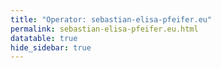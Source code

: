 ```yaml
---
title: "Operator: sebastian-elisa-pfeifer.eu"
permalink: sebastian-elisa-pfeifer.eu.html
datatable: true
hide_sidebar: true
---
```


<div>                        <script type="text/javascript">window.PlotlyConfig = {MathJaxConfig: 'local'};</script>
        <script src="https://cdn.plot.ly/plotly-latest.min.js"></script>                <div id="0ba5a8ba-3025-43de-813e-4336cc04df59" class="plotly-graph-div" style="height:100%; width:100%;"></div>            <script type="text/javascript">                                    window.PLOTLYENV=window.PLOTLYENV || {};                                    if (document.getElementById("0ba5a8ba-3025-43de-813e-4336cc04df59")) {                    Plotly.newPlot(                        "0ba5a8ba-3025-43de-813e-4336cc04df59",                        [{"name": "exit probability (%)", "type": "scatter", "x": ["2020-05-07", "2020-05-08", "2020-05-09", "2020-05-10", "2020-05-12", "2020-05-12", "2020-05-13", "2020-05-14", "2020-05-15", "2020-05-16", "2020-05-17", "2020-05-18", "2020-05-19", "2020-05-20", "2020-05-20", "2020-05-20", "2020-05-20", "2020-05-20", "2020-05-20", "2020-05-20", "2020-05-20", "2020-05-20", "2020-05-20", "2020-05-20", "2020-05-20", "2020-05-20", "2020-05-20", "2020-05-20", "2020-05-20", "2020-05-20", "2020-05-20", "2020-05-20", "2020-05-20", "2020-05-21", "2020-05-21", "2020-05-21", "2020-05-21", "2020-05-21", "2020-05-21", "2020-05-21", "2020-05-21", "2020-05-21", "2020-05-21", "2020-05-21", "2020-05-21", "2020-05-21", "2020-05-21", "2020-05-21", "2020-05-21", "2020-05-21", "2020-05-21", "2020-05-21", "2020-05-21", "2020-05-21", "2020-05-21", "2020-05-21", "2020-05-22", "2020-05-22", "2020-05-22", "2020-05-22", "2020-05-22", "2020-05-22", "2020-05-22", "2020-05-22", "2020-05-22", "2020-05-22", "2020-05-22", "2020-05-22", "2020-05-22", "2020-05-22", "2020-05-22", "2020-05-22", "2020-05-22", "2020-05-22", "2020-05-22", "2020-05-22", "2020-05-22", "2020-05-22", "2020-05-22", "2020-05-22", "2020-05-23", "2020-05-24", "2020-05-25", "2020-05-26", "2020-05-27", "2020-05-28", "2020-05-29", "2020-05-30", "2020-05-31", "2020-06-01", "2020-06-02", "2020-06-03", "2020-06-04", "2020-06-05", "2020-06-06", "2020-06-07", "2020-06-08", "2020-06-09", "2020-06-10", "2020-06-11", "2020-06-12", "2020-06-13", "2020-06-14", "2020-06-15", "2020-06-16", "2020-06-17", "2020-06-18", "2020-06-19", "2020-06-20", "2020-06-21", "2020-06-22", "2020-06-22", "2020-06-22", "2020-06-22", "2020-06-22", "2020-06-22", "2020-06-22", "2020-06-22", "2020-06-22", "2020-06-22", "2020-06-22", "2020-06-22", "2020-06-22", "2020-06-22", "2020-06-22", "2020-06-22", "2020-06-22", "2020-06-22", "2020-06-22", "2020-06-22", "2020-06-22", "2020-06-22", "2020-06-22", "2020-06-22", "2020-06-23", "2020-06-24", "2020-06-25", "2020-06-26", "2020-06-27", "2020-06-28", "2020-06-29", "2020-06-30", "2020-07-01", "2020-07-02", "2020-07-03", "2020-07-04", "2020-07-05", "2020-07-06", "2020-07-07", "2020-07-08", "2020-07-09", "2020-07-10", "2020-07-11", "2020-07-12", "2020-07-13", "2020-07-14", "2020-07-15", "2020-07-16", "2020-07-17", "2020-07-18", "2020-07-19", "2020-07-20", "2020-07-21", "2020-07-22", "2020-07-23", "2020-07-24", "2020-07-25", "2020-07-26", "2020-07-27", "2020-07-28", "2020-07-29", "2020-07-30", "2020-07-31", "2020-08-01", "2020-08-02", "2020-08-03", "2020-08-04", "2020-08-04", "2020-08-05", "2020-08-06", "2020-08-07", "2020-08-08", "2020-08-09", "2020-08-10", "2020-08-11", "2020-08-12", "2020-08-13", "2020-08-14", "2020-08-15", "2020-08-16", "2020-08-17", "2020-08-18", "2020-08-19", "2020-08-20", "2020-08-21", "2020-08-22", "2020-08-23", "2020-08-24", "2020-08-25", "2020-08-26", "2020-08-27", "2020-08-28", "2020-08-29", "2020-08-30", "2020-08-31", "2020-09-01", "2020-09-02", "2020-09-03", "2020-09-04", "2020-09-05", "2020-09-06", "2020-09-08", "2020-09-09", "2020-09-10", "2020-09-11", "2020-09-12", "2020-09-13", "2020-09-14", "2020-09-15", "2020-09-16", "2020-09-17", "2020-09-18", "2020-09-19", "2020-09-20", "2020-09-21", "2020-09-22", "2020-09-23", "2020-09-24", "2020-09-25", "2020-09-26", "2020-09-27", "2020-09-28", "2020-09-29", "2020-09-30", "2020-10-01", "2020-10-02", "2020-10-03", "2020-10-04", "2020-10-05", "2020-10-06", "2020-10-07", "2020-10-08", "2020-10-09", "2020-10-10", "2020-10-11", "2020-10-12", "2020-10-13", "2020-10-14", "2020-10-15", "2020-10-16", "2020-10-17", "2020-10-18", "2020-10-19", "2020-10-20", "2020-10-21", "2020-10-22", "2020-10-23", "2020-10-24", "2020-10-25", "2020-10-26", "2020-10-27", "2020-10-28", "2020-10-30", "2020-10-31", "2020-11-01", "2020-11-02", "2020-11-03", "2020-11-04", "2020-11-05", "2020-11-06", "2020-11-07", "2020-11-08", "2020-11-09", "2020-11-10", "2020-11-11", "2020-11-12", "2020-11-13", "2020-11-14", "2020-11-15", "2020-11-17", "2020-11-18", "2020-11-19", "2020-11-20", "2020-11-21", "2020-11-22", "2020-11-23", "2020-11-24", "2020-11-25", "2020-11-26", "2020-11-27", "2020-11-28", "2020-11-29", "2020-11-30", "2020-12-01", "2020-12-02", "2020-12-03", "2020-12-04", "2020-12-05", "2020-12-06", "2020-12-07", "2020-12-09", "2020-12-10", "2020-12-11", "2020-12-12", "2020-12-13", "2020-12-14", "2020-12-16", "2020-12-19", "2020-12-20", "2020-12-22", "2020-12-24", "2020-12-25", "2020-12-26", "2020-12-27", "2020-12-28", "2020-12-29", "2020-12-30", "2020-12-31", "2021-01-01", "2021-01-02", "2021-01-03", "2021-01-04", "2021-01-05", "2021-01-07", "2021-01-08", "2021-01-09", "2021-01-10", "2021-01-11", "2021-01-12", "2021-01-13", "2021-01-14", "2021-01-15", "2021-01-16", "2021-01-17", "2021-01-18", "2021-01-19", "2021-01-20", "2021-01-21", "2021-01-22", "2021-01-23", "2021-01-24", "2021-01-25", "2021-01-26", "2021-01-27", "2021-01-28", "2021-01-29", "2021-01-30", "2021-01-31", "2021-02-01", "2021-02-02", "2021-02-03", "2021-02-04", "2021-02-05", "2021-02-06", "2021-02-07", "2021-02-08", "2021-02-09", "2021-02-10", "2021-02-11", "2021-02-12", "2021-02-13", "2021-02-14", "2021-02-15", "2021-02-16", "2021-02-17", "2021-02-18", "2021-02-19", "2021-02-20", "2021-02-21", "2021-02-22", "2021-02-23", "2021-02-24", "2021-02-25", "2021-02-26", "2021-02-27", "2021-02-28", "2021-03-01", "2021-03-02", "2021-03-03", "2021-03-04", "2021-03-05", "2021-03-06", "2021-03-07", "2021-03-08", "2021-03-09", "2021-03-10", "2021-03-11", "2021-03-13", "2021-03-14", "2021-03-15", "2021-03-16", "2021-03-17", "2021-03-18", "2021-03-19", "2021-03-20", "2021-03-21", "2021-03-22", "2021-03-23", "2021-03-24", "2021-03-25", "2021-03-26", "2021-03-27", "2021-03-28", "2021-03-29", "2021-03-30", "2021-03-31", "2021-04-01", "2021-04-02", "2021-04-03", "2021-04-04", "2021-04-05", "2021-04-06", "2021-04-07", "2021-04-08", "2021-04-09", "2021-04-10", "2021-04-11", "2021-04-12", "2021-04-13", "2021-04-14", "2021-04-15", "2021-04-16", "2021-04-17", "2021-04-18", "2021-04-19", "2021-04-20", "2021-04-21", "2021-04-22", "2021-04-23", "2021-04-24", "2021-04-25", "2021-04-26", "2021-04-27", "2021-04-28", "2021-04-29", "2021-04-30", "2021-05-01", "2021-05-02", "2021-05-03", "2021-05-04", "2021-05-05", "2021-05-06", "2021-05-07", "2021-05-08", "2021-05-09", "2021-05-10", "2021-05-11", "2021-05-12", "2021-05-13", "2021-05-14", "2021-05-15", "2021-05-16", "2021-05-17", "2021-05-18", "2021-05-19", "2021-05-20", "2021-05-21", "2021-05-22", "2021-05-23", "2021-05-24", "2021-05-25", "2021-05-26", "2021-05-27", "2021-05-28", "2021-05-29", "2021-05-30", "2021-05-31", "2021-06-01", "2021-06-02", "2021-06-03", "2021-06-04", "2021-06-05", "2021-06-06", "2021-06-07", "2021-06-09", "2021-06-10", "2021-06-11", "2021-06-12", "2021-06-13", "2021-06-14", "2021-06-15", "2021-06-16", "2021-06-17", "2021-06-18", "2021-06-19", "2021-06-20", "2021-06-21", "2021-06-22", "2021-06-23", "2021-06-24", "2021-06-25", "2021-06-26", "2021-06-27", "2021-06-28", "2021-06-29", "2021-06-30", "2021-07-01", "2021-07-02", "2021-07-03", "2021-07-04", "2021-07-05", "2021-07-06", "2021-07-07", "2021-07-08", "2021-07-09", "2021-07-10", "2021-07-11", "2021-07-12", "2021-07-13", "2021-07-14", "2021-07-15", "2021-07-16", "2021-07-17", "2021-07-18", "2021-07-19", "2021-07-20", "2021-07-21", "2021-07-22", "2021-07-23", "2021-07-25", "2021-07-26"], "xaxis": "x", "y": [0.0, 0.0, 0.0, 0.0, 0.0, 0.0, 0.0, 0.0, 0.0, 0.0, 0.0, 0.0, 0.0, 0.0, 0.0, 0.0, 0.0, 0.0, 0.0, 0.0, 0.0, 0.0, 0.0, 0.0, 0.0, 0.0, 0.0, 0.0, 0.0, 0.0, 0.0, 0.0, 0.0, 0.0, 0.0, 0.0, 0.0, 0.0, 0.0, 0.0, 0.0, 0.0, 0.0, 0.0, 0.0, 0.0, 0.0, 0.0, 0.0, 0.0, 0.0, 0.0, 0.0, 0.0, 0.0, 0.0, 0.0, 0.0, 0.0, 0.0, 0.0, 0.0, 0.0, 0.0, 0.0, 0.0, 0.0, 0.0, 0.0, 0.0, 0.0, 0.0, 0.0, 0.0, 0.0, 0.0, 0.0, 0.0, 0.0, 0.0, 0.0, 0.0, 0.0, 0.0, 0.0, 0.0, 0.0, 0.0, 0.0, 0.0, 0.0, 0.0, 0.0, 0.0, 0.0, 0.0, 0.0, 0.0, 0.0, 0.0, 0.0, 0.0, 0.0, 0.0, 0.0, 0.0, 0.0, 0.0, 0.0, 0.0, 0.0, 0.0, 0.0, 0.0, 0.0, 0.0, 0.0, 0.0, 0.0, 0.0, 0.0, 0.0, 0.0, 0.0, 0.0, 0.0, 0.0, 0.0, 0.0, 0.0, 0.0, 0.0, 0.0, 0.0, 0.0, 0.0, 0.0, 0.0, 0.0, 0.0, 0.0, 0.0, 0.0, 0.0, 0.0, 0.0, 0.0, 0.0, 0.0, 0.0, 0.0, 0.0, 0.0, 0.0, 0.0, 0.0, 0.0, 0.0, 0.0, 0.0, 0.0, 0.0, 0.0, 0.0, 0.0, 0.0, 0.0, 0.0, 0.0, 0.0, 0.0, 0.0, 0.0, 0.0, 0.0, 0.0, 0.0, 0.0, 0.0, 0.0, 0.0, 0.0, 0.0, 0.0, 0.0, 0.0, 0.0, 0.0, 0.0, 0.0, 0.0, 0.0, 0.0, 0.0, 0.0, 0.0, 0.0, 0.0, 0.0, 0.0, 0.0, 0.0, 0.0, 0.0, 0.0, 0.0, 0.0, 0.0, 0.0, 0.0, 0.0, 0.0, 0.0, 0.0, 0.0, 0.0, 0.0, 0.0, 0.0, 0.0, 0.0, 0.0, 0.0, 0.0, 0.0, 0.0, 0.0, 0.0, 0.0, 0.0, 0.0, 0.0, 0.0, 0.0, 0.0, 0.0, 0.0, 0.0, 0.0, 0.0, 0.0, 0.0, 0.0, 0.0, 0.0, 0.0, 0.0, 0.0, 0.0, 0.0, 0.0, 0.0, 0.0, 0.0, 0.0, 0.0, 0.0, 0.0, 0.0, 0.0, 0.0, 0.0, 0.0, 0.0, 0.0, 0.0, 0.0, 0.0, 0.0, 0.0, 0.0, 0.0, 0.0, 0.0, 0.0, 0.0, 0.0, 0.0, 0.0, 0.0, 0.0, 0.0, 0.0, 0.0, 0.0, 0.0, 0.0, 0.0, 0.0, 0.0, 0.0, 0.0, 0.0, 0.0, 0.0, 0.0, 0.0, 0.0, 0.0, 0.0, 0.0, 0.0, 0.0, 0.0, 0.0, 0.0, 0.0, 0.0, 0.0, 0.0, 0.0, 0.0, 0.0, 0.0, 0.0, 0.0, 0.0, 0.0, 0.0, 0.0, 0.0, 0.0, 0.0, 0.0, 0.0, 0.0, 0.0, 0.0, 0.0, 0.0, 0.0, 0.0, 0.0, 0.0, 0.0, 0.0, 0.0, 0.0, 0.0, 0.0, 0.0, 0.0, 0.0, 0.0, 0.0, 0.0, 0.0, 0.0, 0.0, 0.0, 0.0, 0.0, 0.0, 0.0, 0.0, 0.0, 0.0, 0.0, 0.0, 0.0, 0.0, 0.0, 0.0, 0.0, 0.0, 0.0, 0.0, 0.0, 0.0, 0.0, 0.0, 0.0, 0.0, 0.0, 0.0, 0.0, 0.0, 0.0, 0.0, 0.0, 0.0, 0.0, 0.0, 0.0, 0.0, 0.0, 0.0, 0.0, 0.0, 0.0, 0.0, 0.0, 0.0, 0.0, 0.0, 0.0, 0.0, 0.0, 0.0, 0.0, 0.0, 0.0, 0.0, 0.0, 0.0, 0.0, 0.0, 0.0, 0.0, 0.0, 0.0, 0.0, 0.0, 0.0, 0.0, 0.0, 0.0, 0.0, 0.0, 0.0, 0.0, 0.0, 0.0, 0.0, 0.0, 0.0, 0.0, 0.0, 0.0, 0.0, 0.0, 0.0, 0.0, 0.0, 0.0, 0.0, 0.0, 0.0, 0.0, 0.0, 0.0, 0.0, 0.0, 0.0, 0.0, 0.0, 0.0, 0.0, 0.0, 0.0, 0.0, 0.0, 0.0, 0.0, 0.0, 0.0, 0.0, 0.0, 0.0, 0.0, 0.0, 0.0, 0.0, 0.0, 0.0, 0.0, 0.0, 0.0, 0.0, 0.0, 0.0, 0.0, 0.0, 0.0, 0.0, 0.0, 0.0, 0.0, 0.0, 0.0, 0.0, 0.0, 0.0, 0.0, 0.0, 0.0, 0.0, 0.0, 0.0, 0.0, 0.0, 0.0, 0.0, 0.0, 0.0, 0.0, 0.0, 0.0, 0.0, 0.0, 0.0, 0.0, 0.0, 0.0, 0.0, 0.0, 0.0, 0.0, 0.0, 0.0, 0.0, 0.0, 0.0, 0.0, 0.0, 0.0, 0.0, 0.0, 0.0, 0.0, 0.0], "yaxis": "y"}, {"name": "guard probability (%)", "type": "scatter", "x": ["2020-05-07", "2020-05-08", "2020-05-09", "2020-05-10", "2020-05-12", "2020-05-12", "2020-05-13", "2020-05-14", "2020-05-15", "2020-05-16", "2020-05-17", "2020-05-18", "2020-05-19", "2020-05-20", "2020-05-20", "2020-05-20", "2020-05-20", "2020-05-20", "2020-05-20", "2020-05-20", "2020-05-20", "2020-05-20", "2020-05-20", "2020-05-20", "2020-05-20", "2020-05-20", "2020-05-20", "2020-05-20", "2020-05-20", "2020-05-20", "2020-05-20", "2020-05-20", "2020-05-20", "2020-05-21", "2020-05-21", "2020-05-21", "2020-05-21", "2020-05-21", "2020-05-21", "2020-05-21", "2020-05-21", "2020-05-21", "2020-05-21", "2020-05-21", "2020-05-21", "2020-05-21", "2020-05-21", "2020-05-21", "2020-05-21", "2020-05-21", "2020-05-21", "2020-05-21", "2020-05-21", "2020-05-21", "2020-05-21", "2020-05-21", "2020-05-22", "2020-05-22", "2020-05-22", "2020-05-22", "2020-05-22", "2020-05-22", "2020-05-22", "2020-05-22", "2020-05-22", "2020-05-22", "2020-05-22", "2020-05-22", "2020-05-22", "2020-05-22", "2020-05-22", "2020-05-22", "2020-05-22", "2020-05-22", "2020-05-22", "2020-05-22", "2020-05-22", "2020-05-22", "2020-05-22", "2020-05-22", "2020-05-23", "2020-05-24", "2020-05-25", "2020-05-26", "2020-05-27", "2020-05-28", "2020-05-29", "2020-05-30", "2020-05-31", "2020-06-01", "2020-06-02", "2020-06-03", "2020-06-04", "2020-06-05", "2020-06-06", "2020-06-07", "2020-06-08", "2020-06-09", "2020-06-10", "2020-06-11", "2020-06-12", "2020-06-13", "2020-06-14", "2020-06-15", "2020-06-16", "2020-06-17", "2020-06-18", "2020-06-19", "2020-06-20", "2020-06-21", "2020-06-22", "2020-06-22", "2020-06-22", "2020-06-22", "2020-06-22", "2020-06-22", "2020-06-22", "2020-06-22", "2020-06-22", "2020-06-22", "2020-06-22", "2020-06-22", "2020-06-22", "2020-06-22", "2020-06-22", "2020-06-22", "2020-06-22", "2020-06-22", "2020-06-22", "2020-06-22", "2020-06-22", "2020-06-22", "2020-06-22", "2020-06-22", "2020-06-23", "2020-06-24", "2020-06-25", "2020-06-26", "2020-06-27", "2020-06-28", "2020-06-29", "2020-06-30", "2020-07-01", "2020-07-02", "2020-07-03", "2020-07-04", "2020-07-05", "2020-07-06", "2020-07-07", "2020-07-08", "2020-07-09", "2020-07-10", "2020-07-11", "2020-07-12", "2020-07-13", "2020-07-14", "2020-07-15", "2020-07-16", "2020-07-17", "2020-07-18", "2020-07-19", "2020-07-20", "2020-07-21", "2020-07-22", "2020-07-23", "2020-07-24", "2020-07-25", "2020-07-26", "2020-07-27", "2020-07-28", "2020-07-29", "2020-07-30", "2020-07-31", "2020-08-01", "2020-08-02", "2020-08-03", "2020-08-04", "2020-08-04", "2020-08-05", "2020-08-06", "2020-08-07", "2020-08-08", "2020-08-09", "2020-08-10", "2020-08-11", "2020-08-12", "2020-08-13", "2020-08-14", "2020-08-15", "2020-08-16", "2020-08-17", "2020-08-18", "2020-08-19", "2020-08-20", "2020-08-21", "2020-08-22", "2020-08-23", "2020-08-24", "2020-08-25", "2020-08-26", "2020-08-27", "2020-08-28", "2020-08-29", "2020-08-30", "2020-08-31", "2020-09-01", "2020-09-02", "2020-09-03", "2020-09-04", "2020-09-05", "2020-09-06", "2020-09-08", "2020-09-09", "2020-09-10", "2020-09-11", "2020-09-12", "2020-09-13", "2020-09-14", "2020-09-15", "2020-09-16", "2020-09-17", "2020-09-18", "2020-09-19", "2020-09-20", "2020-09-21", "2020-09-22", "2020-09-23", "2020-09-24", "2020-09-25", "2020-09-26", "2020-09-27", "2020-09-28", "2020-09-29", "2020-09-30", "2020-10-01", "2020-10-02", "2020-10-03", "2020-10-04", "2020-10-05", "2020-10-06", "2020-10-07", "2020-10-08", "2020-10-09", "2020-10-10", "2020-10-11", "2020-10-12", "2020-10-13", "2020-10-14", "2020-10-15", "2020-10-16", "2020-10-17", "2020-10-18", "2020-10-19", "2020-10-20", "2020-10-21", "2020-10-22", "2020-10-23", "2020-10-24", "2020-10-25", "2020-10-26", "2020-10-27", "2020-10-28", "2020-10-30", "2020-10-31", "2020-11-01", "2020-11-02", "2020-11-03", "2020-11-04", "2020-11-05", "2020-11-06", "2020-11-07", "2020-11-08", "2020-11-09", "2020-11-10", "2020-11-11", "2020-11-12", "2020-11-13", "2020-11-14", "2020-11-15", "2020-11-17", "2020-11-18", "2020-11-19", "2020-11-20", "2020-11-21", "2020-11-22", "2020-11-23", "2020-11-24", "2020-11-25", "2020-11-26", "2020-11-27", "2020-11-28", "2020-11-29", "2020-11-30", "2020-12-01", "2020-12-02", "2020-12-03", "2020-12-04", "2020-12-05", "2020-12-06", "2020-12-07", "2020-12-09", "2020-12-10", "2020-12-11", "2020-12-12", "2020-12-13", "2020-12-14", "2020-12-16", "2020-12-19", "2020-12-20", "2020-12-22", "2020-12-24", "2020-12-25", "2020-12-26", "2020-12-27", "2020-12-28", "2020-12-29", "2020-12-30", "2020-12-31", "2021-01-01", "2021-01-02", "2021-01-03", "2021-01-04", "2021-01-05", "2021-01-07", "2021-01-08", "2021-01-09", "2021-01-10", "2021-01-11", "2021-01-12", "2021-01-13", "2021-01-14", "2021-01-15", "2021-01-16", "2021-01-17", "2021-01-18", "2021-01-19", "2021-01-20", "2021-01-21", "2021-01-22", "2021-01-23", "2021-01-24", "2021-01-25", "2021-01-26", "2021-01-27", "2021-01-28", "2021-01-29", "2021-01-30", "2021-01-31", "2021-02-01", "2021-02-02", "2021-02-03", "2021-02-04", "2021-02-05", "2021-02-06", "2021-02-07", "2021-02-08", "2021-02-09", "2021-02-10", "2021-02-11", "2021-02-12", "2021-02-13", "2021-02-14", "2021-02-15", "2021-02-16", "2021-02-17", "2021-02-18", "2021-02-19", "2021-02-20", "2021-02-21", "2021-02-22", "2021-02-23", "2021-02-24", "2021-02-25", "2021-02-26", "2021-02-27", "2021-02-28", "2021-03-01", "2021-03-02", "2021-03-03", "2021-03-04", "2021-03-05", "2021-03-06", "2021-03-07", "2021-03-08", "2021-03-09", "2021-03-10", "2021-03-11", "2021-03-13", "2021-03-14", "2021-03-15", "2021-03-16", "2021-03-17", "2021-03-18", "2021-03-19", "2021-03-20", "2021-03-21", "2021-03-22", "2021-03-23", "2021-03-24", "2021-03-25", "2021-03-26", "2021-03-27", "2021-03-28", "2021-03-29", "2021-03-30", "2021-03-31", "2021-04-01", "2021-04-02", "2021-04-03", "2021-04-04", "2021-04-05", "2021-04-06", "2021-04-07", "2021-04-08", "2021-04-09", "2021-04-10", "2021-04-11", "2021-04-12", "2021-04-13", "2021-04-14", "2021-04-15", "2021-04-16", "2021-04-17", "2021-04-18", "2021-04-19", "2021-04-20", "2021-04-21", "2021-04-22", "2021-04-23", "2021-04-24", "2021-04-25", "2021-04-26", "2021-04-27", "2021-04-28", "2021-04-29", "2021-04-30", "2021-05-01", "2021-05-02", "2021-05-03", "2021-05-04", "2021-05-05", "2021-05-06", "2021-05-07", "2021-05-08", "2021-05-09", "2021-05-10", "2021-05-11", "2021-05-12", "2021-05-13", "2021-05-14", "2021-05-15", "2021-05-16", "2021-05-17", "2021-05-18", "2021-05-19", "2021-05-20", "2021-05-21", "2021-05-22", "2021-05-23", "2021-05-24", "2021-05-25", "2021-05-26", "2021-05-27", "2021-05-28", "2021-05-29", "2021-05-30", "2021-05-31", "2021-06-01", "2021-06-02", "2021-06-03", "2021-06-04", "2021-06-05", "2021-06-06", "2021-06-07", "2021-06-09", "2021-06-10", "2021-06-11", "2021-06-12", "2021-06-13", "2021-06-14", "2021-06-15", "2021-06-16", "2021-06-17", "2021-06-18", "2021-06-19", "2021-06-20", "2021-06-21", "2021-06-22", "2021-06-23", "2021-06-24", "2021-06-25", "2021-06-26", "2021-06-27", "2021-06-28", "2021-06-29", "2021-06-30", "2021-07-01", "2021-07-02", "2021-07-03", "2021-07-04", "2021-07-05", "2021-07-06", "2021-07-07", "2021-07-08", "2021-07-09", "2021-07-10", "2021-07-11", "2021-07-12", "2021-07-13", "2021-07-14", "2021-07-15", "2021-07-16", "2021-07-17", "2021-07-18", "2021-07-19", "2021-07-20", "2021-07-21", "2021-07-22", "2021-07-23", "2021-07-25", "2021-07-26"], "xaxis": "x", "y": [0.0, 0.0, 0.0, 0.0, 0.0, 0.0, 0.0, 0.0, 0.01, 0.01, 0.01, 0.02, 0.03, 0.03, 0.03, 0.03, 0.03, 0.03, 0.03, 0.03, 0.03, 0.03, 0.03, 0.03, 0.03, 0.03, 0.03, 0.03, 0.03, 0.03, 0.03, 0.03, 0.03, 0.03, 0.03, 0.03, 0.03, 0.03, 0.03, 0.03, 0.03, 0.03, 0.03, 0.03, 0.03, 0.03, 0.03, 0.03, 0.03, 0.03, 0.03, 0.03, 0.03, 0.03, 0.03, 0.03, 0.03, 0.03, 0.03, 0.03, 0.03, 0.03, 0.03, 0.03, 0.03, 0.03, 0.03, 0.03, 0.03, 0.03, 0.03, 0.03, 0.03, 0.03, 0.03, 0.03, 0.03, 0.03, 0.03, 0.03, 0.02, 0.02, 0.02, 0.02, 0.02, 0.02, 0.01, 0.01, 0.02, 0.02, 0.02, 0.02, 0.02, 0.02, 0.02, 0.02, 0.02, 0.02, 0.01, 0.01, 0.01, 0.01, 0.02, 0.02, 0.02, 0.02, 0.02, 0.02, 0.02, 0.02, 0.02, 0.02, 0.02, 0.03, 0.02, 0.02, 0.03, 0.02, 0.02, 0.02, 0.03, 0.02, 0.02, 0.03, 0.02, 0.02, 0.03, 0.02, 0.02, 0.02, 0.03, 0.02, 0.02, 0.03, 0.02, 0.02, 0.02, 0.04, 0.05, 0.05, 0.04, 0.04, 0.05, 0.05, 0.04, 0.04, 0.05, 0.05, 0.04, 0.04, 0.04, 0.04, 0.04, 0.04, 0.04, 0.04, 0.04, 0.04, 0.04, 0.05, 0.05, 0.05, 0.05, 0.05, 0.04, 0.04, 0.04, 0.04, 0.05, 0.04, 0.04, 0.04, 0.04, 0.04, 0.04, 0.04, 0.04, 0.04, 0.04, 0.04, 0.04, 0.04, 0.04, 0.04, 0.04, 0.04, 0.04, 0.05, 0.05, 0.05, 0.05, 0.05, 0.05, 0.06, 0.06, 0.05, 0.05, 0.05, 0.05, 0.05, 0.06, 0.06, 0.05, 0.05, 0.05, 0.05, 0.05, 0.06, 0.06, 0.06, 0.05, 0.06, 0.06, 0.07, 0.07, 0.07, 0.07, 0.06, 0.06, 0.06, 0.06, 0.06, 0.06, 0.05, 0.06, 0.05, 0.06, 0.06, 0.06, 0.07, 0.07, 0.07, 0.07, 0.07, 0.06, 0.07, 0.07, 0.07, 0.07, 0.07, 0.05, 0.07, 0.06, 0.06, 0.06, 0.06, 0.06, 0.05, 0.06, 0.05, 0.06, 0.07, 0.07, 0.06, 0.06, 0.06, 0.06, 0.06, 0.05, 0.06, 0.06, 0.07, 0.08, 0.08, 0.09, 0.07, 0.08, 0.07, 0.07, 0.07, 0.08, 0.08, 0.07, 0.06, 0.06, 0.07, 0.08, 0.07, 0.08, 0.06, 0.06, 0.06, 0.07, 0.07, 0.07, 0.07, 0.06, 0.06, 0.06, 0.06, 0.06, 0.06, 0.07, 0.08, 0.07, 0.07, 0.07, 0.06, 0.06, 0.06, 0.06, 0.06, 0.06, 0.06, 0.06, 0.05, 0.05, 0.05, 0.05, 0.06, 0.06, 0.06, 0.06, 0.06, 0.06, 0.06, 0.05, 0.05, 0.06, 0.06, 0.07, 0.07, 0.08, 0.07, 0.06, 0.07, 0.07, 0.07, 0.06, 0.07, 0.07, 0.07, 0.06, 0.06, 0.08, 0.07, 0.08, 0.08, 0.09, 0.08, 0.08, 0.07, 0.08, 0.07, 0.07, 0.07, 0.07, 0.07, 0.07, 0.07, 0.08, 0.07, 0.06, 0.07, 0.07, 0.07, 0.07, 0.07, 0.08, 0.09, 0.08, 0.09, 0.07, 0.06, 0.07, 0.07, 0.06, 0.06, 0.05, 0.07, 0.07, 0.07, 0.08, 0.08, 0.07, 0.07, 0.08, 0.07, 0.06, 0.06, 0.06, 0.05, 0.06, 0.08, 0.09, 0.09, 0.09, 0.08, 0.07, 0.07, 0.08, 0.08, 0.07, 0.07, 0.07, 0.07, 0.06, 0.07, 0.07, 0.08, 0.08, 0.07, 0.08, 0.08, 0.09, 0.07, 0.07, 0.07, 0.07, 0.08, 0.08, 0.08, 0.07, 0.07, 0.06, 0.07, 0.07, 0.07, 0.07, 0.06, 0.06, 0.06, 0.06, 0.06, 0.06, 0.06, 0.05, 0.06, 0.06, 0.06, 0.06, 0.06, 0.06, 0.06, 0.03, 0.06, 0.06, 0.07, 0.06, 0.06, 0.07, 0.06, 0.07, 0.05, 0.07, 0.05, 0.06, 0.06, 0.06, 0.06, 0.06, 0.06, 0.06, 0.06, 0.06, 0.05, 0.05, 0.05, 0.06, 0.06, 0.06, 0.05, 0.05, 0.05, 0.06, 0.06, 0.05, 0.05, 0.05, 0.05, 0.06, 0.06, 0.06, 0.07, 0.08, 0.06, 0.05, 0.01, 0.05, 0.06, 0.05, 0.07, 0.06, 0.06, 0.05, 0.05, 0.06, 0.05, 0.05, 0.05, 0.05, 0.05, 0.06, 0.06, 0.07, 0.07, 0.07, 0.07, 0.06, 0.06, 0.06, 0.06, 0.06, 0.06, 0.06, 0.07, 0.07, 0.07, 0.07, 0.07, 0.07, 0.07, 0.07, 0.07, 0.07, 0.07, 0.07, 0.06, 0.07, 0.07, 0.06], "yaxis": "y"}, {"name": "advertised bandwidth", "type": "scatter", "x": ["2020-05-07", "2020-05-08", "2020-05-09", "2020-05-10", "2020-05-12", "2020-05-12", "2020-05-13", "2020-05-14", "2020-05-15", "2020-05-16", "2020-05-17", "2020-05-18", "2020-05-19", "2020-05-20", "2020-05-20", "2020-05-20", "2020-05-20", "2020-05-20", "2020-05-20", "2020-05-20", "2020-05-20", "2020-05-20", "2020-05-20", "2020-05-20", "2020-05-20", "2020-05-20", "2020-05-20", "2020-05-20", "2020-05-20", "2020-05-20", "2020-05-20", "2020-05-20", "2020-05-20", "2020-05-21", "2020-05-21", "2020-05-21", "2020-05-21", "2020-05-21", "2020-05-21", "2020-05-21", "2020-05-21", "2020-05-21", "2020-05-21", "2020-05-21", "2020-05-21", "2020-05-21", "2020-05-21", "2020-05-21", "2020-05-21", "2020-05-21", "2020-05-21", "2020-05-21", "2020-05-21", "2020-05-21", "2020-05-21", "2020-05-21", "2020-05-22", "2020-05-22", "2020-05-22", "2020-05-22", "2020-05-22", "2020-05-22", "2020-05-22", "2020-05-22", "2020-05-22", "2020-05-22", "2020-05-22", "2020-05-22", "2020-05-22", "2020-05-22", "2020-05-22", "2020-05-22", "2020-05-22", "2020-05-22", "2020-05-22", "2020-05-22", "2020-05-22", "2020-05-22", "2020-05-22", "2020-05-22", "2020-05-23", "2020-05-24", "2020-05-25", "2020-05-26", "2020-05-27", "2020-05-28", "2020-05-29", "2020-05-30", "2020-05-31", "2020-06-01", "2020-06-02", "2020-06-03", "2020-06-04", "2020-06-05", "2020-06-06", "2020-06-07", "2020-06-08", "2020-06-09", "2020-06-10", "2020-06-11", "2020-06-12", "2020-06-13", "2020-06-14", "2020-06-15", "2020-06-16", "2020-06-17", "2020-06-18", "2020-06-19", "2020-06-20", "2020-06-21", "2020-06-22", "2020-06-22", "2020-06-22", "2020-06-22", "2020-06-22", "2020-06-22", "2020-06-22", "2020-06-22", "2020-06-22", "2020-06-22", "2020-06-22", "2020-06-22", "2020-06-22", "2020-06-22", "2020-06-22", "2020-06-22", "2020-06-22", "2020-06-22", "2020-06-22", "2020-06-22", "2020-06-22", "2020-06-22", "2020-06-22", "2020-06-22", "2020-06-23", "2020-06-24", "2020-06-25", "2020-06-26", "2020-06-27", "2020-06-28", "2020-06-29", "2020-06-30", "2020-07-01", "2020-07-02", "2020-07-03", "2020-07-04", "2020-07-05", "2020-07-06", "2020-07-07", "2020-07-08", "2020-07-09", "2020-07-10", "2020-07-11", "2020-07-12", "2020-07-13", "2020-07-14", "2020-07-15", "2020-07-16", "2020-07-17", "2020-07-18", "2020-07-19", "2020-07-20", "2020-07-21", "2020-07-22", "2020-07-23", "2020-07-24", "2020-07-25", "2020-07-26", "2020-07-27", "2020-07-28", "2020-07-29", "2020-07-30", "2020-07-31", "2020-08-01", "2020-08-02", "2020-08-03", "2020-08-04", "2020-08-04", "2020-08-05", "2020-08-06", "2020-08-07", "2020-08-08", "2020-08-09", "2020-08-10", "2020-08-11", "2020-08-12", "2020-08-13", "2020-08-14", "2020-08-15", "2020-08-16", "2020-08-17", "2020-08-18", "2020-08-19", "2020-08-20", "2020-08-21", "2020-08-22", "2020-08-23", "2020-08-24", "2020-08-25", "2020-08-26", "2020-08-27", "2020-08-28", "2020-08-29", "2020-08-30", "2020-08-31", "2020-09-01", "2020-09-02", "2020-09-03", "2020-09-04", "2020-09-05", "2020-09-06", "2020-09-08", "2020-09-09", "2020-09-10", "2020-09-11", "2020-09-12", "2020-09-13", "2020-09-14", "2020-09-15", "2020-09-16", "2020-09-17", "2020-09-18", "2020-09-19", "2020-09-20", "2020-09-21", "2020-09-22", "2020-09-23", "2020-09-24", "2020-09-25", "2020-09-26", "2020-09-27", "2020-09-28", "2020-09-29", "2020-09-30", "2020-10-01", "2020-10-02", "2020-10-03", "2020-10-04", "2020-10-05", "2020-10-06", "2020-10-07", "2020-10-08", "2020-10-09", "2020-10-10", "2020-10-11", "2020-10-12", "2020-10-13", "2020-10-14", "2020-10-15", "2020-10-16", "2020-10-17", "2020-10-18", "2020-10-19", "2020-10-20", "2020-10-21", "2020-10-22", "2020-10-23", "2020-10-24", "2020-10-25", "2020-10-26", "2020-10-27", "2020-10-28", "2020-10-30", "2020-10-31", "2020-11-01", "2020-11-02", "2020-11-03", "2020-11-04", "2020-11-05", "2020-11-06", "2020-11-07", "2020-11-08", "2020-11-09", "2020-11-10", "2020-11-11", "2020-11-12", "2020-11-13", "2020-11-14", "2020-11-15", "2020-11-17", "2020-11-18", "2020-11-19", "2020-11-20", "2020-11-21", "2020-11-22", "2020-11-23", "2020-11-24", "2020-11-25", "2020-11-26", "2020-11-27", "2020-11-28", "2020-11-29", "2020-11-30", "2020-12-01", "2020-12-02", "2020-12-03", "2020-12-04", "2020-12-05", "2020-12-06", "2020-12-07", "2020-12-09", "2020-12-10", "2020-12-11", "2020-12-12", "2020-12-13", "2020-12-14", "2020-12-16", "2020-12-19", "2020-12-20", "2020-12-22", "2020-12-24", "2020-12-25", "2020-12-26", "2020-12-27", "2020-12-28", "2020-12-29", "2020-12-30", "2020-12-31", "2021-01-01", "2021-01-02", "2021-01-03", "2021-01-04", "2021-01-05", "2021-01-07", "2021-01-08", "2021-01-09", "2021-01-10", "2021-01-11", "2021-01-12", "2021-01-13", "2021-01-14", "2021-01-15", "2021-01-16", "2021-01-17", "2021-01-18", "2021-01-19", "2021-01-20", "2021-01-21", "2021-01-22", "2021-01-23", "2021-01-24", "2021-01-25", "2021-01-26", "2021-01-27", "2021-01-28", "2021-01-29", "2021-01-30", "2021-01-31", "2021-02-01", "2021-02-02", "2021-02-03", "2021-02-04", "2021-02-05", "2021-02-06", "2021-02-07", "2021-02-08", "2021-02-09", "2021-02-10", "2021-02-11", "2021-02-12", "2021-02-13", "2021-02-14", "2021-02-15", "2021-02-16", "2021-02-17", "2021-02-18", "2021-02-19", "2021-02-20", "2021-02-21", "2021-02-22", "2021-02-23", "2021-02-24", "2021-02-25", "2021-02-26", "2021-02-27", "2021-02-28", "2021-03-01", "2021-03-02", "2021-03-03", "2021-03-04", "2021-03-05", "2021-03-06", "2021-03-07", "2021-03-08", "2021-03-09", "2021-03-10", "2021-03-11", "2021-03-13", "2021-03-14", "2021-03-15", "2021-03-16", "2021-03-17", "2021-03-18", "2021-03-19", "2021-03-20", "2021-03-21", "2021-03-22", "2021-03-23", "2021-03-24", "2021-03-25", "2021-03-26", "2021-03-27", "2021-03-28", "2021-03-29", "2021-03-30", "2021-03-31", "2021-04-01", "2021-04-02", "2021-04-03", "2021-04-04", "2021-04-05", "2021-04-06", "2021-04-07", "2021-04-08", "2021-04-09", "2021-04-10", "2021-04-11", "2021-04-12", "2021-04-13", "2021-04-14", "2021-04-15", "2021-04-16", "2021-04-17", "2021-04-18", "2021-04-19", "2021-04-20", "2021-04-21", "2021-04-22", "2021-04-23", "2021-04-24", "2021-04-25", "2021-04-26", "2021-04-27", "2021-04-28", "2021-04-29", "2021-04-30", "2021-05-01", "2021-05-02", "2021-05-03", "2021-05-04", "2021-05-05", "2021-05-06", "2021-05-07", "2021-05-08", "2021-05-09", "2021-05-10", "2021-05-11", "2021-05-12", "2021-05-13", "2021-05-14", "2021-05-15", "2021-05-16", "2021-05-17", "2021-05-18", "2021-05-19", "2021-05-20", "2021-05-21", "2021-05-22", "2021-05-23", "2021-05-24", "2021-05-25", "2021-05-26", "2021-05-27", "2021-05-28", "2021-05-29", "2021-05-30", "2021-05-31", "2021-06-01", "2021-06-02", "2021-06-03", "2021-06-04", "2021-06-05", "2021-06-06", "2021-06-07", "2021-06-09", "2021-06-10", "2021-06-11", "2021-06-12", "2021-06-13", "2021-06-14", "2021-06-15", "2021-06-16", "2021-06-17", "2021-06-18", "2021-06-19", "2021-06-20", "2021-06-21", "2021-06-22", "2021-06-23", "2021-06-24", "2021-06-25", "2021-06-26", "2021-06-27", "2021-06-28", "2021-06-29", "2021-06-30", "2021-07-01", "2021-07-02", "2021-07-03", "2021-07-04", "2021-07-05", "2021-07-06", "2021-07-07", "2021-07-08", "2021-07-09", "2021-07-10", "2021-07-11", "2021-07-12", "2021-07-13", "2021-07-14", "2021-07-15", "2021-07-16", "2021-07-17", "2021-07-18", "2021-07-19", "2021-07-20", "2021-07-21", "2021-07-22", "2021-07-23", "2021-07-25", "2021-07-26"], "xaxis": "x", "y": [0.0, 0.01, 0.04, 0.08, 0.1, 0.09, 0.11, 0.12, 0.12, 0.14, 0.14, 0.14, 0.15, 0.15, 0.15, 0.15, 0.15, 0.15, 0.15, 0.15, 0.15, 0.15, 0.15, 0.15, 0.15, 0.15, 0.15, 0.15, 0.15, 0.15, 0.15, 0.15, 0.15, 0.15, 0.15, 0.15, 0.15, 0.15, 0.15, 0.15, 0.15, 0.15, 0.15, 0.15, 0.15, 0.15, 0.15, 0.15, 0.15, 0.15, 0.15, 0.15, 0.15, 0.15, 0.15, 0.15, 0.15, 0.15, 0.15, 0.15, 0.15, 0.14, 0.15, 0.15, 0.15, 0.15, 0.15, 0.15, 0.14, 0.15, 0.15, 0.15, 0.15, 0.15, 0.15, 0.14, 0.15, 0.15, 0.15, 0.15, 0.14, 0.14, 0.14, 0.14, 0.13, 0.13, 0.13, 0.13, 0.14, 0.14, 0.14, 0.14, 0.13, 0.12, 0.13, 0.12, 0.12, 0.12, 0.12, 0.12, 0.13, 0.13, 0.13, 0.13, 0.13, 0.13, 0.13, 0.16, 0.17, 0.2, 0.2, 0.2, 0.2, 0.2, 0.2, 0.2, 0.2, 0.2, 0.2, 0.2, 0.2, 0.2, 0.2, 0.2, 0.2, 0.2, 0.2, 0.2, 0.2, 0.2, 0.2, 0.2, 0.2, 0.2, 0.19, 0.19, 0.19, 0.19, 0.19, 0.18, 0.18, 0.18, 0.2, 0.2, 0.2, 0.2, 0.19, 0.19, 0.19, 0.19, 0.19, 0.19, 0.2, 0.2, 0.2, 0.2, 0.2, 0.2, 0.19, 0.19, 0.19, 0.19, 0.19, 0.19, 0.19, 0.19, 0.2, 0.2, 0.2, 0.2, 0.19, 0.19, 0.19, 0.2, 0.2, 0.2, 0.2, 0.2, 0.2, 0.19, 0.2, 0.2, 0.2, 0.21, 0.23, 0.23, 0.23, 0.23, 0.22, 0.25, 0.25, 0.26, 0.26, 0.26, 0.26, 0.28, 0.28, 0.28, 0.28, 0.29, 0.29, 0.27, 0.27, 0.29, 0.26, 0.25, 0.24, 0.24, 0.23, 0.23, 0.23, 0.25, 0.28, 0.31, 0.33, 0.33, 0.33, 0.33, 0.33, 0.29, 0.29, 0.29, 0.29, 0.31, 0.31, 0.31, 0.31, 0.32, 0.33, 0.33, 0.33, 0.33, 0.33, 0.33, 0.37, 0.37, 0.36, 0.37, 0.37, 0.31, 0.31, 0.29, 0.29, 0.29, 0.29, 0.28, 0.27, 0.3, 0.3, 0.3, 0.31, 0.3, 0.3, 0.31, 0.33, 0.33, 0.33, 0.33, 0.34, 0.34, 0.36, 0.36, 0.36, 0.36, 0.33, 0.36, 0.36, 0.36, 0.36, 0.35, 0.33, 0.33, 0.33, 0.34, 0.36, 0.36, 0.36, 0.37, 0.37, 0.34, 0.35, 0.35, 0.35, 0.34, 0.36, 0.36, 0.36, 0.36, 0.36, 0.36, 0.36, 0.36, 0.36, 0.36, 0.35, 0.36, 0.36, 0.36, 0.36, 0.36, 0.32, 0.32, 0.33, 0.32, 0.33, 0.33, 0.33, 0.31, 0.31, 0.32, 0.32, 0.33, 0.33, 0.33, 0.33, 0.34, 0.33, 0.33, 0.33, 0.33, 0.32, 0.32, 0.32, 0.32, 0.31, 0.33, 0.33, 0.33, 0.33, 0.33, 0.32, 0.32, 0.32, 0.32, 0.31, 0.32, 0.32, 0.33, 0.33, 0.33, 0.35, 0.36, 0.36, 0.36, 0.34, 0.35, 0.34, 0.34, 0.36, 0.36, 0.36, 0.36, 0.35, 0.35, 0.35, 0.36, 0.36, 0.36, 0.38, 0.38, 0.36, 0.36, 0.36, 0.34, 0.35, 0.35, 0.34, 0.34, 0.36, 0.36, 0.36, 0.36, 0.36, 0.35, 0.35, 0.36, 0.36, 0.37, 0.37, 0.37, 0.36, 0.36, 0.41, 0.42, 0.43, 0.43, 0.38, 0.38, 0.37, 0.37, 0.37, 0.37, 0.36, 0.36, 0.36, 0.36, 0.35, 0.39, 0.4, 0.43, 0.43, 0.43, 0.43, 0.43, 0.42, 0.42, 0.42, 0.41, 0.41, 0.41, 0.37, 0.36, 0.37, 0.37, 0.37, 0.37, 0.37, 0.37, 0.37, 0.37, 0.36, 0.35, 0.35, 0.35, 0.35, 0.34, 0.34, 0.36, 0.35, 0.35, 0.35, 0.35, 0.35, 0.36, 0.36, 0.37, 0.37, 0.37, 0.36, 0.38, 0.37, 0.37, 0.36, 0.36, 0.34, 0.34, 0.32, 0.32, 0.32, 0.33, 0.33, 0.31, 0.34, 0.35, 0.35, 0.39, 0.39, 0.39, 0.39, 0.39, 0.42, 0.42, 0.43, 0.43, 0.43, 0.43, 0.34, 0.35, 0.36, 0.38, 0.39, 0.37, 0.38, 0.38, 0.38, 0.34, 0.34, 0.34, 0.35, 0.36, 0.37, 0.36, 0.36, 0.36, 0.36, 0.35, 0.35, 0.37, 0.37, 0.37, 0.38, 0.38, 0.38, 0.38, 0.37, 0.39, 0.38, 0.37, 0.37, 0.37, 0.37, 0.37, 0.36, 0.36, 0.35, 0.35, 0.35, 0.38, 0.38, 0.38, 0.38, 0.38, 0.38, 0.4, 0.4, 0.4, 0.4, 0.39, 0.37, 0.36, 0.36], "yaxis": "y2"}],                        {"hovermode": "x", "template": {"data": {"bar": [{"error_x": {"color": "#2a3f5f"}, "error_y": {"color": "#2a3f5f"}, "marker": {"line": {"color": "#E5ECF6", "width": 0.5}}, "type": "bar"}], "barpolar": [{"marker": {"line": {"color": "#E5ECF6", "width": 0.5}}, "type": "barpolar"}], "carpet": [{"aaxis": {"endlinecolor": "#2a3f5f", "gridcolor": "white", "linecolor": "white", "minorgridcolor": "white", "startlinecolor": "#2a3f5f"}, "baxis": {"endlinecolor": "#2a3f5f", "gridcolor": "white", "linecolor": "white", "minorgridcolor": "white", "startlinecolor": "#2a3f5f"}, "type": "carpet"}], "choropleth": [{"colorbar": {"outlinewidth": 0, "ticks": ""}, "type": "choropleth"}], "contour": [{"colorbar": {"outlinewidth": 0, "ticks": ""}, "colorscale": [[0.0, "#0d0887"], [0.1111111111111111, "#46039f"], [0.2222222222222222, "#7201a8"], [0.3333333333333333, "#9c179e"], [0.4444444444444444, "#bd3786"], [0.5555555555555556, "#d8576b"], [0.6666666666666666, "#ed7953"], [0.7777777777777778, "#fb9f3a"], [0.8888888888888888, "#fdca26"], [1.0, "#f0f921"]], "type": "contour"}], "contourcarpet": [{"colorbar": {"outlinewidth": 0, "ticks": ""}, "type": "contourcarpet"}], "heatmap": [{"colorbar": {"outlinewidth": 0, "ticks": ""}, "colorscale": [[0.0, "#0d0887"], [0.1111111111111111, "#46039f"], [0.2222222222222222, "#7201a8"], [0.3333333333333333, "#9c179e"], [0.4444444444444444, "#bd3786"], [0.5555555555555556, "#d8576b"], [0.6666666666666666, "#ed7953"], [0.7777777777777778, "#fb9f3a"], [0.8888888888888888, "#fdca26"], [1.0, "#f0f921"]], "type": "heatmap"}], "heatmapgl": [{"colorbar": {"outlinewidth": 0, "ticks": ""}, "colorscale": [[0.0, "#0d0887"], [0.1111111111111111, "#46039f"], [0.2222222222222222, "#7201a8"], [0.3333333333333333, "#9c179e"], [0.4444444444444444, "#bd3786"], [0.5555555555555556, "#d8576b"], [0.6666666666666666, "#ed7953"], [0.7777777777777778, "#fb9f3a"], [0.8888888888888888, "#fdca26"], [1.0, "#f0f921"]], "type": "heatmapgl"}], "histogram": [{"marker": {"colorbar": {"outlinewidth": 0, "ticks": ""}}, "type": "histogram"}], "histogram2d": [{"colorbar": {"outlinewidth": 0, "ticks": ""}, "colorscale": [[0.0, "#0d0887"], [0.1111111111111111, "#46039f"], [0.2222222222222222, "#7201a8"], [0.3333333333333333, "#9c179e"], [0.4444444444444444, "#bd3786"], [0.5555555555555556, "#d8576b"], [0.6666666666666666, "#ed7953"], [0.7777777777777778, "#fb9f3a"], [0.8888888888888888, "#fdca26"], [1.0, "#f0f921"]], "type": "histogram2d"}], "histogram2dcontour": [{"colorbar": {"outlinewidth": 0, "ticks": ""}, "colorscale": [[0.0, "#0d0887"], [0.1111111111111111, "#46039f"], [0.2222222222222222, "#7201a8"], [0.3333333333333333, "#9c179e"], [0.4444444444444444, "#bd3786"], [0.5555555555555556, "#d8576b"], [0.6666666666666666, "#ed7953"], [0.7777777777777778, "#fb9f3a"], [0.8888888888888888, "#fdca26"], [1.0, "#f0f921"]], "type": "histogram2dcontour"}], "mesh3d": [{"colorbar": {"outlinewidth": 0, "ticks": ""}, "type": "mesh3d"}], "parcoords": [{"line": {"colorbar": {"outlinewidth": 0, "ticks": ""}}, "type": "parcoords"}], "pie": [{"automargin": true, "type": "pie"}], "scatter": [{"marker": {"colorbar": {"outlinewidth": 0, "ticks": ""}}, "type": "scatter"}], "scatter3d": [{"line": {"colorbar": {"outlinewidth": 0, "ticks": ""}}, "marker": {"colorbar": {"outlinewidth": 0, "ticks": ""}}, "type": "scatter3d"}], "scattercarpet": [{"marker": {"colorbar": {"outlinewidth": 0, "ticks": ""}}, "type": "scattercarpet"}], "scattergeo": [{"marker": {"colorbar": {"outlinewidth": 0, "ticks": ""}}, "type": "scattergeo"}], "scattergl": [{"marker": {"colorbar": {"outlinewidth": 0, "ticks": ""}}, "type": "scattergl"}], "scattermapbox": [{"marker": {"colorbar": {"outlinewidth": 0, "ticks": ""}}, "type": "scattermapbox"}], "scatterpolar": [{"marker": {"colorbar": {"outlinewidth": 0, "ticks": ""}}, "type": "scatterpolar"}], "scatterpolargl": [{"marker": {"colorbar": {"outlinewidth": 0, "ticks": ""}}, "type": "scatterpolargl"}], "scatterternary": [{"marker": {"colorbar": {"outlinewidth": 0, "ticks": ""}}, "type": "scatterternary"}], "surface": [{"colorbar": {"outlinewidth": 0, "ticks": ""}, "colorscale": [[0.0, "#0d0887"], [0.1111111111111111, "#46039f"], [0.2222222222222222, "#7201a8"], [0.3333333333333333, "#9c179e"], [0.4444444444444444, "#bd3786"], [0.5555555555555556, "#d8576b"], [0.6666666666666666, "#ed7953"], [0.7777777777777778, "#fb9f3a"], [0.8888888888888888, "#fdca26"], [1.0, "#f0f921"]], "type": "surface"}], "table": [{"cells": {"fill": {"color": "#EBF0F8"}, "line": {"color": "white"}}, "header": {"fill": {"color": "#C8D4E3"}, "line": {"color": "white"}}, "type": "table"}]}, "layout": {"annotationdefaults": {"arrowcolor": "#2a3f5f", "arrowhead": 0, "arrowwidth": 1}, "autotypenumbers": "strict", "coloraxis": {"colorbar": {"outlinewidth": 0, "ticks": ""}}, "colorscale": {"diverging": [[0, "#8e0152"], [0.1, "#c51b7d"], [0.2, "#de77ae"], [0.3, "#f1b6da"], [0.4, "#fde0ef"], [0.5, "#f7f7f7"], [0.6, "#e6f5d0"], [0.7, "#b8e186"], [0.8, "#7fbc41"], [0.9, "#4d9221"], [1, "#276419"]], "sequential": [[0.0, "#0d0887"], [0.1111111111111111, "#46039f"], [0.2222222222222222, "#7201a8"], [0.3333333333333333, "#9c179e"], [0.4444444444444444, "#bd3786"], [0.5555555555555556, "#d8576b"], [0.6666666666666666, "#ed7953"], [0.7777777777777778, "#fb9f3a"], [0.8888888888888888, "#fdca26"], [1.0, "#f0f921"]], "sequentialminus": [[0.0, "#0d0887"], [0.1111111111111111, "#46039f"], [0.2222222222222222, "#7201a8"], [0.3333333333333333, "#9c179e"], [0.4444444444444444, "#bd3786"], [0.5555555555555556, "#d8576b"], [0.6666666666666666, "#ed7953"], [0.7777777777777778, "#fb9f3a"], [0.8888888888888888, "#fdca26"], [1.0, "#f0f921"]]}, "colorway": ["#636efa", "#EF553B", "#00cc96", "#ab63fa", "#FFA15A", "#19d3f3", "#FF6692", "#B6E880", "#FF97FF", "#FECB52"], "font": {"color": "#2a3f5f"}, "geo": {"bgcolor": "white", "lakecolor": "white", "landcolor": "#E5ECF6", "showlakes": true, "showland": true, "subunitcolor": "white"}, "hoverlabel": {"align": "left"}, "hovermode": "closest", "mapbox": {"style": "light"}, "paper_bgcolor": "white", "plot_bgcolor": "#E5ECF6", "polar": {"angularaxis": {"gridcolor": "white", "linecolor": "white", "ticks": ""}, "bgcolor": "#E5ECF6", "radialaxis": {"gridcolor": "white", "linecolor": "white", "ticks": ""}}, "scene": {"xaxis": {"backgroundcolor": "#E5ECF6", "gridcolor": "white", "gridwidth": 2, "linecolor": "white", "showbackground": true, "ticks": "", "zerolinecolor": "white"}, "yaxis": {"backgroundcolor": "#E5ECF6", "gridcolor": "white", "gridwidth": 2, "linecolor": "white", "showbackground": true, "ticks": "", "zerolinecolor": "white"}, "zaxis": {"backgroundcolor": "#E5ECF6", "gridcolor": "white", "gridwidth": 2, "linecolor": "white", "showbackground": true, "ticks": "", "zerolinecolor": "white"}}, "shapedefaults": {"line": {"color": "#2a3f5f"}}, "ternary": {"aaxis": {"gridcolor": "white", "linecolor": "white", "ticks": ""}, "baxis": {"gridcolor": "white", "linecolor": "white", "ticks": ""}, "bgcolor": "#E5ECF6", "caxis": {"gridcolor": "white", "linecolor": "white", "ticks": ""}}, "title": {"x": 0.05}, "xaxis": {"automargin": true, "gridcolor": "white", "linecolor": "white", "ticks": "", "title": {"standoff": 15}, "zerolinecolor": "white", "zerolinewidth": 2}, "yaxis": {"automargin": true, "gridcolor": "white", "linecolor": "white", "ticks": "", "title": {"standoff": 15}, "zerolinecolor": "white", "zerolinewidth": 2}}}, "xaxis": {"anchor": "y", "domain": [0.0, 0.94], "rangeselector": {"buttons": [{"count": 7, "label": "week", "step": "day", "stepmode": "backward"}, {"count": 1, "label": "month", "step": "month", "stepmode": "backward"}, {"count": 6, "label": "6 months", "step": "month", "stepmode": "backward"}, {"count": 1, "label": "year", "step": "year", "stepmode": "backward"}, {"step": "all"}]}}, "yaxis": {"anchor": "x", "domain": [0.0, 1.0], "rangemode": "nonnegative", "ticksuffix": "%", "title": {"text": "exit / guard probability"}}, "yaxis2": {"anchor": "x", "overlaying": "y", "rangemode": "nonnegative", "side": "right", "ticksuffix": " Gbit/s", "title": {"text": "advertised bandwidth"}}},                        {"responsive": true}                    )                };                            </script>        </div>

Only verified relays are included in the graph and table. A verified relay claims to be part of a domain
and can be verified to be part of it via the
["well-known" URL or DNS records](https://nusenu.github.io/ContactInfo-Information-Sharing-Specification/#proof).

<div class="datatable-begin"></div>

| Nickname                                                                                 |   Mbit/s | Exit   | IPv4                                                   | IPv6                                                                             | First Seen   | Tor Version   | AS Name                                        |
|:-----------------------------------------------------------------------------------------|---------:|:-------|:-------------------------------------------------------|:---------------------------------------------------------------------------------|:-------------|:--------------|:-----------------------------------------------|
| [projectpitchfork](https://yui.cat/relay/9E28762CC238BD23F8CC4F7AB1245108AEF6467E.html)  |       38 | N      | [176.123.7.181](https://stat.ripe.net/176.123.7.181)   | [2001:678:6d4:5050::b13b:101](https://stat.ripe.net/2001:678:6d4:5050::b13b:101) | 2021-06-09   | 0.4.6.6-dev   | [ALEXHOST SRL](https://stat.ripe.net/AS200019) |
| [bauhaus](https://yui.cat/relay/A59BF4AED23D5A114CC5648826D58C5147B62D1E.html)           |       61 | N      | [37.252.191.190](https://stat.ripe.net/37.252.191.190) | [2a00:63c1:10:190::2](https://stat.ripe.net/2a00:63c1:10:190::2)                 | 2020-06-18   | 0.4.6.6-dev   | [IPAX OG](https://stat.ripe.net/AS44133)       |
| [clanofxymox](https://yui.cat/relay/BA0BA7A976F153DBB050266CD3D21F499FCB975D.html)       |       55 | N      | [172.245.21.215](https://stat.ripe.net/172.245.21.215) | None                                                                             | 2020-05-10   | 0.4.6.6-dev   | None                                           |
| [thecure](https://yui.cat/relay/C10641474515F0ADA5D0395EB2E8000C2959B1BD.html)           |       61 | N      | [188.119.67.168](https://stat.ripe.net/188.119.67.168) | None                                                                             | 2020-05-08   | 0.4.6.6-dev   | [RETN Limited](https://stat.ripe.net/AS9002)   |
| [thesistersofmercy](https://yui.cat/relay/C35C9FA3FC501BDC22A83FC05102733951E386D0.html) |      152 | N      | [185.82.126.100](https://stat.ripe.net/185.82.126.100) | [2a02:7aa0:5000::c0](https://stat.ripe.net/2a02:7aa0:5000::c0)                   | 2020-05-07   | 0.4.6.6-dev   | [Sia Nano IT](https://stat.ripe.net/AS52173)   |

<div class="datatable-end"></div> 